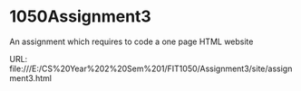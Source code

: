 # 1050Assignment3
An assignment which requires to code a one page HTML website

URL: file:///E:/CS%20Year%202%20Sem%201/FIT1050/Assignment3/site/assignment3.html
